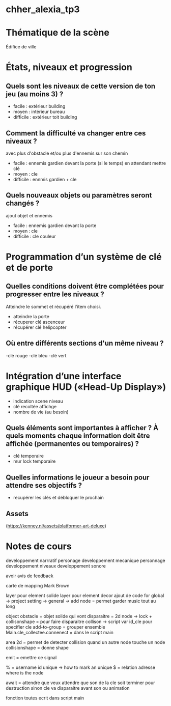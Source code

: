 # chher_alexia_tp3

# Thématique de la scène 
Édifice de ville

# États, niveaux et progression 
## Quels sont les niveaux de cette version de ton jeu (au moins 3) ? 
- facile : extérieur building
- moyen : intérieur bureau
- difficile : extérieur toit building

## Comment la difficulté va changer entre ces niveaux ? 
avec plus d'obstacle et/ou plus d'ennemis sur son chemin
- facile : ennemis gardien devant la porte (si le temps) en attendant mettre clé
- moyen : cle 
- difficile : ennmis gardien + cle 

## Quels nouveaux objets ou paramètres seront changés ?
ajout objet et ennemis
- facile : ennemis gardien devant la porte
- moyen : cle 
- difficile : cle couleur

# Programmation d’un système de clé et de porte

## Quelles conditions doivent être complétées pour progresser entre les niveaux ? 
Atteindre le sommet et récupéré l'item choisi.
- atteindre la porte
- récuperer clé ascenceur
- récupérer clé helipcopter

## Où entre différents sections d'un même niveau ?
-clé rouge
-clé bleu 
-clé vert

# Intégration d’une interface graphique HUD («Head-Up Display»)
- indication scene niveau
- clé recoltée affichge
- nombre de vie (au besoin)

## Quels éléments sont importantes à afficher ? À quels moments chaque information doit être affichée (permanentes ou temporaires) ?
- clé temporaire
- mur lock temporaire


## Quelles informations le joueur a besoin pour attendre ses objectifs ?
- recupérer les clés et débloquer le prochain

## Assets
(https://kenney.nl/assets/platformer-art-deluxe)



# Notes de cours
developpement narrratif personage
developpement mecanique personnage
developpement niveaux
developpement sonore

avoir avis de feedback

carte de mapping Mark Brown


layer pour element solide
layer pour element decor
ajout de code for global -> project setting  -> general -> add node = permet garder music tout au long

object obstacle = objet solide qui vont disparaitre = 2d node -> lock + collisonshape = pour faire disparaitre collison -> script 
var id_cle pour specifier cle
add-to-group = grouper ensemble 
Main.cle_collectee.connenect = dans le script main 


area 2d = permet de detecter collision quand un autre node touche un node
collisionshape = donne shape

emit = emettre ce signal

% = username id unique -> how to mark an unique 
$ = relation adresse where is the node

await = attendre que 
veux attendre que son de la cle soit terminer pour destruction sinon cle va disparaitre avant son ou animation

fonction toutes ecrit dans script main 


